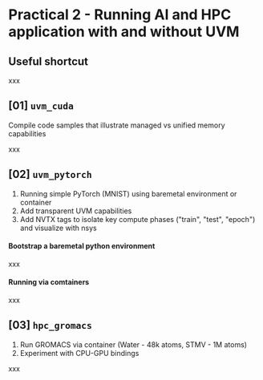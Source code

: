 # Practical 2 - Running AI and HPC application with and without UVM

## Useful shortcut

xxx

## [01] `uvm_cuda`

Compile code samples that illustrate  managed vs unified memory capabilities

xxx

## [02] `uvm_pytorch`

1. Running simple PyTorch (MNIST) using baremetal environment or container
2. Add transparent UVM capabilities
3. Add NVTX tags to isolate key compute phases ("train", "test", "epoch") and visualize with nsys 

#### Bootstrap a baremetal python environment

xxx

#### Running via comtainers

xxx

## [03] `hpc_gromacs`

1. Run GROMACS via container (Water - 48k atoms, STMV - 1M atoms)
2. Experiment with CPU-GPU bindings

xxx
